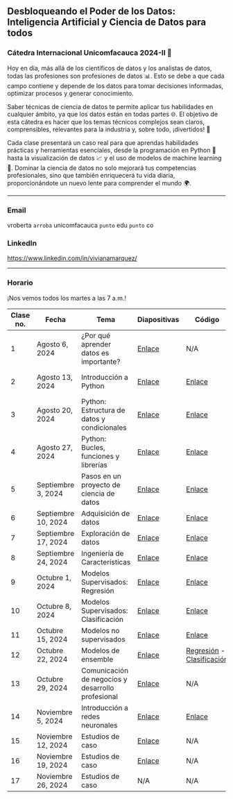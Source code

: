 ## Desbloqueando el Poder de los Datos: Inteligencia Artificial y Ciencia de Datos para todos
### Cátedra Internacional Unicomfacauca 2024-II 🚀

Hoy en día, más allá de los científicos de datos y los analistas de datos, todas las profesiones son profesiones de datos 📊. Esto se debe a que cada campo contiene y depende de los datos para tomar decisiones informadas, optimizar procesos y generar conocimiento.

Saber técnicas de ciencia de datos te permite aplicar tus habilidades en cualquier ámbito, ya que los datos están en todas partes 🌐. El objetivo de esta cátedra es hacer que los temas técnicos complejos sean claros, comprensibles, relevantes para la industria y, sobre todo, ¡divertidos! 👾

Cada clase presentará un caso real para que aprendas habilidades prácticas y herramientas esenciales, desde la programación en Python 🐍 hasta la visualización de datos 📈 y el uso de modelos de machine learning 🤖. Dominar la ciencia de datos no solo mejorará tus competencias profesionales, sino que también enriquecerá tu vida diaria, proporcionándote un nuevo lente para comprender el mundo 🌍.

***

### Email 

vroberta `arroba` unicomfacauca `punto` edu `punto` co

### LinkedIn 

https://www.linkedin.com/in/vivianamarquez/

***

### Horario

¡Nos vemos todos los martes a las 7 a.m.!

| **Clase no.** | **Fecha**           | **Tema**                                 | **Diapositivas**                                                                                                                                                                                                                                     | **Código**                                                                                      | **Video**                                                                                                                     | **Taller**                                                                                                             |
|---------------|---------------------|------------------------------------------|------------------------------------------------------------------------------------------------------------------------------------------------------------------------------------------------------------------------------------------------------|-------------------------------------------------------------------------------------------------|-------------------------------------------------------------------------------------------------------------------------------|------------------------------------------------------------------------------------------------------------------------|
| 1             | Agosto 6, 2024      | ¿Por qué aprender datos es importante?   | [Enlace](https://nbviewer.org/github/vivianamarquez/unicomfacauca-ai-2024/blob/main/clases/01.%20%C2%BFPor%20qu%C3%A9%20aprender%20datos%20es%20tan%20importante%3F%20/01.%20%C2%BFPor%20qu%C3%A9%20aprender%20datos%20es%20tan%20importante%3F.pdf) | N/A                                                                                             | N/A                                                                                                                           | [Enlace](https://forms.gle/GJHpEWBKzXxTQFrs9)                                                                          |
| 2             | Agosto 13, 2024     | Introducción a Python                    | [Enlace](https://nbviewer.org/github/vivianamarquez/unicomfacauca-ai-2024/blob/main/clases/02.%20Programaci%C3%B3n%20en%20Python%20Parte%201/02.%20Programaci%C3%B3n%20en%20Python%20Parte%201.pptx.pdf)                                             | [Enlace](https://colab.research.google.com/drive/14i3bmnxjpdEHmjWWNo_iSKF336Dv3XtC?usp=sharing) | [Enlace](https://www.youtube.com/watch?v=bwMGLvUQpO8) | [Enlace](https://colab.research.google.com/drive/14i3bmnxjpdEHmjWWNo_iSKF336Dv3XtC?usp=sharing) -- Ejercicios al final |
| 3             | Agosto 20, 2024     | Python: Estructura de datos y condicionales     | [Enlace](https://nbviewer.org/github/vivianamarquez/unicomfacauca-ai-2024/blob/main/clases/03.%20Python%20Estructura%20de%20datos%20y%20Bucles/03.%20Python%20Estructura%20de%20Datos%20y%20Bucles.pdf)                                              | [Enlace](https://colab.research.google.com/drive/1Jlv5nKz6sDaSVsbyjosM14eo14ObNoXn)             | [Enlace](https://www.youtube.com/watch?v=P_etn0dNbUE) | [Enlace](https://colab.research.google.com/drive/1uolAxCz5n4WGRZ9yJ6GvdXroXA-qTE2g?usp=sharing)                        |
| 4             | Agosto 27, 2024     | Python: Bucles, funciones y librerías            | [Enlace](https://nbviewer.org/github/vivianamarquez/unicomfacauca-ai-2024/blob/4a08571bc6a0057d6adc3a4c5a0113792dc41e90/clases/04.%20Python%20Bucles%2C%20Funciones%20y%20Librer%C3%ADas/04.%20Programaci%C3%B3n%20en%20Python%20Pt%203.pdf)                            | [Enlace](https://colab.research.google.com/drive/1apho4MjT__ORPghrLqWkj9fS1tUtqQVq?usp=sharing) |   [Enlace](https://www.youtube.com/watch?v=kdEvQtegyuc)     | [Enlace](https://colab.research.google.com/drive/1ZL6ggUyX1WxgsWKIauQq3VWwl57JV96q?usp=sharing)                        |
| 5  | Septiembre 3, 2024  | Pasos en un proyecto de ciencia de datos | [Enlace](https://nbviewer.org/github/vivianamarquez/unicomfacauca-ai-2024/blob/main/clases/05.%20Proyecto%20AI/05.%20Un%20proyecto%20de%20ciencia%20de%20datos.pdf) | [Enlace](https://colab.research.google.com/drive/1rm91WGUJNv_hRn77BE3qj2heKA2t4zLt?usp=sharing) | [Enlace](https://youtu.be/I0U3BGZ4Mes)  | Diapositiva 44 |
| 6  | Septiembre 10, 2024 | Adquisición de datos                     |  [Enlace](https://nbviewer.org/github/vivianamarquez/unicomfacauca-ai-2024/blob/main/clases/06.%20Adquisici%C3%B3n%20de%20datos/06.%20Adquisici%C3%B3n%20de%20datos.pdf)         |   [Enlace](https://colab.research.google.com/drive/1SD0uy67f7RAxAocdK4DXW3e2lNliAWA2?usp=sharing)                                  |  [Enlace](https://www.youtube.com/watch?v=cqM-W9a6lXs) | [Enlace](https://colab.research.google.com/drive/16ne-V9DwTVEfhA6AAPcFxZDrp1SV-14M?usp=sharing)    (Bonus)          |
| 7  | Septiembre 17, 2024 | Exploración de datos  |   [Enlace](https://nbviewer.org/github/vivianamarquez/unicomfacauca-ai-2024/blob/main/clases/07.%20Exploraci%C3%B3n%20de%20datos/07.%20Exploraci%C3%B3n%20de%20datos.pdf)        |  [Enlace](https://colab.research.google.com/drive/1PJw_z5QhoimnpZk5Pqd5VODcoSjemW01?usp=sharing)           | [Enlace](https://www.youtube.com/watch?v=qYWsSSAsQOo)  |   Diapositiva 35             |
| 8  | Septiembre 24, 2024 | Ingeniería de Características |  [Enlace](https://nbviewer.org/github/vivianamarquez/unicomfacauca-ai-2024/blob/main/clases/08.%20Ingenier%C3%ADa%20de%20Caracter%C3%ADsticas/08.%20Ingenier%C3%ADa%20de%20Caracter%C3%ADsticas.pptx.pdf)   |    [Enlace](https://colab.research.google.com/drive/1j7V0oLEx_LOBJrKONLSmr5EVZtZxIdax?usp=sharing)    | [Enlace](https://www.youtube.com/watch?v=9uy6AinZaSg)  |  Diapositiva 46               |
| 9  | Octubre 1, 2024     |  Modelos Supervisados: Regresión |  [Enlace](https://nbviewer.org/github/vivianamarquez/unicomfacauca-ai-2024/blob/main/clases/09.%20Modelos%20Supervisados%20-%20Regresi%C3%B3n/09.%20Modelos%20supervisados_%20Regresi%C3%B3n.pdf)  |  [Enlace](https://colab.research.google.com/drive/1EoB8U1wr5KTs7kIY8LL377Imrqzt7CbA?usp=sharing)  | [Enlace](https://www.youtube.com/watch?v=Yv9qAX2svRE)  |    [Enlace](https://colab.research.google.com/drive/1-sUX-O6Ya8Ro22Z4pKaRaievk1cNzFHF?usp=sharing)             |
| 10 | Octubre 8, 2024 |  Modelos Supervisados: Clasificación   | [Enlace](https://nbviewer.org/github/vivianamarquez/unicomfacauca-ai-2024/blob/main/clases/10.%20Modelos%20Supervisados%20-%20Clasificaci%C3%B3n/10.%20Modelos%20supervisados_%20Clasificaci%C3%B3n.pdf)   | [Enlace](https://colab.research.google.com/drive/1fVP3O4roR60W0mioWXSRh6jX-D2xXJZS?usp=sharing) | [Enlace](https://www.youtube.com/watch?v=1gZiBvbZWjw) |   [Enlace](https://colab.research.google.com/drive/1tnOLfCNKQjBBYcqafHKVe7sPYgP-Qlcm?usp=sharing)     |
| 11 | Octubre 15, 2024    |  Modelos no supervisados     | [Enlace](https://nbviewer.org/github/vivianamarquez/unicomfacauca-ai-2024/blob/main/clases/11.%20Modelos%20NO%20supervisados/11.%20Modelos%20NO%20supervisados.pptx.pdf) | [Enlace](https://colab.research.google.com/drive/1CnrDudTWnrHlU_Wh0PUWBLcEz3zLNmnG#scrollTo=eZEtKsVFGFcE)  | [Enlace](https://www.youtube.com/watch?v=WdQ6qVxSmEM)  |  Diapositiva 59  |
| 12 | Octubre 22, 2024    |     Modelos de ensemble   |  [Enlace](https://nbviewer.org/github/vivianamarquez/unicomfacauca-ai-2024/blob/main/clases/12.%20Modelos%20de%20Ensamble/12.%20Modelos%20de%20Ensamble.pptx.pdf)     |   [Regresión](https://colab.research.google.com/drive/1pG-m3g_nP5-1pQeq62-y1c3d0mEdH4o1?usp=sharing) - [Clasificación](https://colab.research.google.com/drive/1IyAFXMux6VYeGuLkoXvvOKAWaermFuLc?usp=sharing ) </small>  | [Enlace](https://www.youtube.com/watch?v=4K7t4qyju1w)  |   Diapositva 29             |
| 13 | Octubre 29, 2024    |    Comunicación de negocios y desarrollo profesional       | [Enlace](https://nbviewer.org/github/vivianamarquez/unicomfacauca-ai-2024/blob/main/clases/13.%20Comunicaci%C3%B3n%20de%20negocios%20y%20desarrollo%20profesional/13.%20Comunicaci%C3%B3n%20de%20negocios%20y%20desarrollo%20profesional.pptx.pdf)   |  N/A   | [Enlace](https://www.youtube.com/watch?v=YO-ssApAG7g)  |   Diapositiva 9    |
| 14 | Noviembre 5, 2024   |  Introducción a redes neuronales   |  [Enlace](https://nbviewer.org/github/vivianamarquez/unicomfacauca-ai-2024/blob/main/clases/14.%20Introducci%C3%B3n%20a%20redes%20neuronales/14.%20Introducci%C3%B3n%20a%20redes%20neuronales.pptx.pdf)      | [Enlace](https://github.com/vivianamarquez/unicomfacauca-ai-2024/tree/main/clases/14.%20Introducci%C3%B3n%20a%20redes%20neuronales/C%C3%B3digo)        | [Enlace](https://www.youtube.com/watch?v=83Eevp36KPQ)  |   Diapostivas 6-9    |
| 15 | Noviembre 12, 2024  |   Estudios de caso    | [Enlace](https://nbviewer.org/github/vivianamarquez/unicomfacauca-ai-2024/blob/main/clases/15.%20Estudio%20de%20Casos%20P1/15.%20Estudios%20de%20Caso.pptx.pdf) | N/A | [Enlace](https://www.youtube.com/watch?v=UOFIQyaNd4c)  |    N/A   |
| 16 | Noviembre 19, 2024  |     Estudios de caso   | [Enlace](https://nbviewer.org/github/vivianamarquez/unicomfacauca-ai-2024/blob/main/clases/16.%20Estudio%20de%20Casos%20P2/16.%20Estudios%20de%20Caso.pptx.pdf)  | N/A | [Enlace](https://www.youtube.com/watch?v=1Q3DqP6j-Rk)  |    N/A   |
| 17 | Noviembre 26, 2024  |     Estudios de caso   | N/A  | N/A | [Enlace](https://www.youtube.com/watch?v=s4FiV_SZrOo)  |    N/A   |
